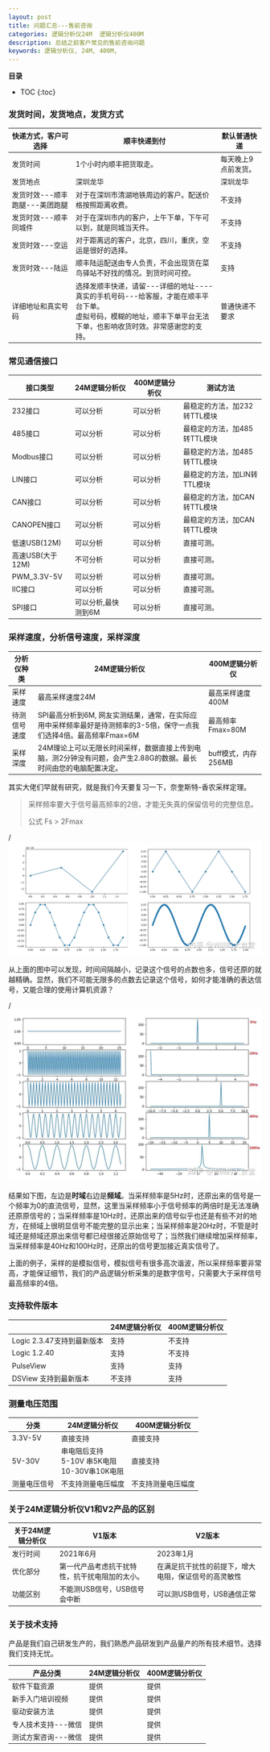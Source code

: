 ```yaml
---
layout: post
title: 问题汇总---售前咨询
categories: 逻辑分析仪24M  逻辑分析仪400M
description: 总结之前客户常见的售前咨询问题
keywords: 逻辑分析仪, 24M, 400M, 
---
```


**目录**

* TOC
{:toc}

### 发货时间，发货地点，发货方式

| 快递方式，客户可选择           | 顺丰快递到付                                                 | 默认普通快递        |
| ------------------------------ | ------------------------------------------------------------ | ------------------- |
| 发货时间                       | 1个小时内顺丰把货取走。                                      | 每天晚上9点前发货。 |
| 发货地点                       | 深圳龙华                                                     | 深圳龙华            |
| 发货时效---顺丰跑腿---美团跑腿 | 对于在深圳市清湖地铁周边的客户。配送价格按照距离收费。       | 不支持              |
| 发货时效---顺丰同城件          | 对于在深圳市内的客户，上午下单，下午可以到，就是同城当天件。 | 不支持              |
| 发货时效---空运                | 对于距离远的客户，北京，四川，重庆，空运是很好的选择。       | 不支持              |
| 发货时效---陆运                | 顺丰陆运配送由专人负责，不会出现货在菜鸟驿站不好找的情况。到货时间可控。 | 支持                |
| 详细地址和真实号码             | 选择发顺丰快递，请留---详细的地址----真实的手机号码---给客服，才能在顺丰平台下单。<br />虚拟号码，模糊的地址，顺丰下单平台无法下单，也影响收货时效。非常感谢您的支持。 | 普通快递不要求      |

### 常见通信接口

| 接口类型         | 24M逻辑分析仪       | 400M逻辑分析仪 | 测试方法                     |
| ---------------- | ------------------- | -------------- | ---------------------------- |
| 232接口          | 可以分析            | 可以分析       | 最稳定的方法，加232转TTL模块 |
| 485接口          | 可以分析            | 可以分析       | 最稳定的方法，加485转TTL模块 |
| Modbus接口       | 可以分析            | 可以分析       | 最稳定的方法，加485转TTL模块 |
| LIN接口          | 可以分析            | 可以分析       | 最稳定的方法，加LIN转TTL模块 |
| CAN接口          | 可以分析            | 可以分析       | 最稳定的方法，加CAN转TTL模块 |
| CANOPEN接口      | 可以分析            | 可以分析       | 最稳定的方法，加CAN转TTL模块 |
| 低速USB(12M)     | 可以分析            | 可以分析       | 直接可测。                   |
| 高速USB(大于12M) | 不可分析            | 可以分析       | 直接可测。                   |
| PWM_3.3V-5V      | 可以分析            | 可以分析       | 直接可测。                   |
| IIC接口          | 可以分析            | 可以分析       | 直接可测。                   |
| SPI接口          | 可以分析,最快测到6M | 可以分析       | 直接可测。                   |

### 采样速度，分析信号速度，采样深度

| 分析仪种类 | 24M逻辑分析仪 | 400M逻辑分析仪 |
| ---------- | ------------- | -------------- |
| 采样速度   | 最高采样速度24M  | 最高采样速度400M |
| 待测信号速度           | SPI最高分析到6M, 网友实测结果，通常，在实际应用中采样频率最好是待测频率的3-5倍，保守一点我们选择4倍。最高频率Fmax=6M | 最高频率Fmax=80M |
| 采样深度 | 24M理论上可以无限长时间采样，数据直接上传到电脑，测2分钟没有问题，会产生2.88G的数据。最长时间由您的电脑配置决定。 | buff模式，内存256MB |

其实大佬们早就有研究，就是我们今天要复习一下，奈奎斯特-香农采样定理。

> 采样频率要大于信号最高频率的2倍，才能无失真的保留信号的完整信息。
>
> 公式 Fs > 2Fmax

/![](/images/posts/logic/get-sig1.jpg)

从上面的图中可以发现，时间间隔越小，记录这个信号的点数也多，信号还原的就越精确。显然，我们不可能无限多的点数去记录这个信号，如何才能准确的表达信号，又能合理的使用计算机资源？

/![](/images/posts/logic/get-sig2.jpg)

结果如下图，左边是**时域**右边是**频域**。当采样频率是5Hz时，还原出来的信号是一个频率为0的直流信号，显然，这里当采样频率小于信号频率的两倍时是无法准确还原原信号的；当采样频率是10Hz时，还原出来的信号似乎也还是有些不对的地方，在频域上很明显信号不能完整的显示出来；当采样频率是20Hz时，不管是时域还是频域还原出来信号都已经很接近原始信号了；当然我们继续增加采样频率，当采样频率是40Hz和100Hz时，还原出的信号更加接近真实信号了。

上面的例子，采样的是模拟信号，模拟信号有很多高次谐波，所以采样频率要非常高，才能保证细节，我们的产品逻辑分析采集的是数字信号，只需要大于采样信号最高频率的4倍。

### 支持软件版本

|                            | 24M逻辑分析仪 | 400M逻辑分析仪 |
| -------------------------- | ------------- | -------------- |
| Logic 2.3.47支持到最新版本 | 支持          | 不支持         |
| Logic 1.2.40               | 支持          | 不支持         |
| PulseView                  | 支持          | 支持           |
| DSView 支持到最新版本      | 不支持        | 支持           |

### 测量电压范围

| 分类         | 24M逻辑分析仪                                         | 400M逻辑分析仪     |
| ------------ | ----------------------------------------------------- | ------------------ |
| 3.3V-5V      | 直接支持                                              | 直接支持           |
| 5V-30V       | 串电阻后支持<br />5-10V 串5K电阻<br />10-30V串10K电阻 | 直接支持           |
| 测量电压信号 | 不支持测量电压幅度                                    | 不支持测量电压幅度 |

### 关于24M逻辑分析仪V1和V2产品的区别

| 关于24M逻辑分析仪 | V1版本                                         | V2版本                                               |
| ----------------- | ---------------------------------------------- | ---------------------------------------------------- |
| 发行时间          | 2021年6月                                      | 2023年1月                                            |
| 优化部分          | 第一代产品考虑抗干扰特性，抗干扰电阻加的太小。 | 在满足抗干扰性的前提下，增大电阻，保证信号的高灵敏性 |
| 功能区别          | 不能测USB信号，USB信号会中断                   | 可以测USB信号，USB通信正常                           |



### 关于技术支持

产品是我们自己研发生产的，我们熟悉产品研发到产品量产的所有技术细节。选择我们支持无忧。

| 产品分类            | 24M逻辑分析仪 | 400M逻辑分析仪 |
| ------------------- | ------------- | -------------- |
| 软件下载资源        | 提供          | 提供           |
| 新手入门培训视频    | 提供          | 提供           |
| 驱动安装方法        | 提供          | 提供           |
| 专人技术支持---微信 | 提供          | 提供           |
| 测试方案咨询---微信 | 提供          | 提供           |


